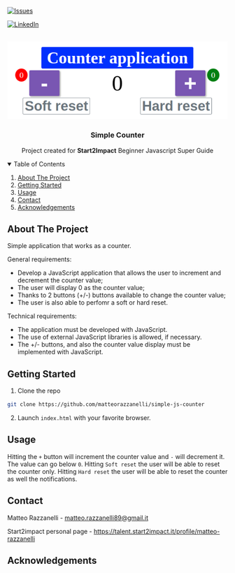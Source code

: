 [![Issues][issues-shield]][issues-url]

[![LinkedIn][linkedin-shield]][linkedin-url]

<!-- PROJECT LOGO -->
<br />
<div align="center">
  <img src="screenshot.png" alt="Screenshot">
  <h3 align="center">Simple Counter</h3>
  <p align="center">Project created for <strong>Start2Impact</strong> Beginner Javascript Super Guide</p>
</div>

<!-- TABLE OF CONTENTS -->
<details open="open">
  <summary>Table of Contents</summary>
  <ol>
    <li><a href="#about-the-project">About The Project</a></li>
    <li><a href="#getting-started">Getting Started</a></li>
    <li><a href="#usage">Usage</a></li>
    <li><a href="#contact">Contact</a></li>
    <li><a href="#acknowledgements">Acknowledgements</a></li>
  </ol>
</details>

<!-- ABOUT THE PROJECT -->
## About The Project

Simple application that works as a counter.

General requirements:

- Develop a JavaScript application that allows the user to increment and decrement the counter value;
- The user will display 0 as the counter value;
- Thanks to 2 buttons (+/-) buttons available to change the counter value;
- The user is also able to perfomr a soft or hard reset.

Technical requirements:
- The application must be developed with JavaScript.
- The use of external JavaScript libraries is allowed, if necessary.
- The +/- buttons, and also the counter value display must be implemented with JavaScript.

<!-- GETTING STARTED -->
## Getting Started

1. Clone the repo

```sh
git clone https://github.com/matteorazzanelli/simple-js-counter
```

2. Launch `index.html` with your favorite browser.

<!-- USAGE -->
## Usage

Hitting the `+` button will increment the counter value and `-` will decrement it.
The value can go below `0`.
Hitting `Soft reset` the user will be able to reset the counter only.
Hitting `Hard reset` the user will be able to reset the counter as well the notifications.

<!-- CONTACT -->
## Contact

Matteo Razzanelli - matteo.razzanelli89@gmail.it

Start2impact personal page - https://talent.start2impact.it/profile/matteo-razzanelli

<!-- ACKNOWLEDGEMENTS -->
## Acknowledgements


<!-- MARKDOWN LINKS & IMAGES -->
[issues-shield]: https://img.shields.io/github/issues/matteorazzanelli/simple-js-counter/repo.svg?style=for-the-badge
[issues-url]: https://github.com/matteorazzanelli/simple-js-counter/issues
[linkedin-shield]: https://img.shields.io/badge/-LinkedIn-black.svg?style=for-the-badge&logo=linkedin&colorB=555
[linkedin-url]: https://www.linkedin.com/in/matteo-razzanelli/